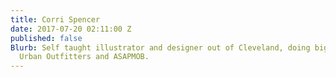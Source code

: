 ```yaml
---
title: Corri Spencer
date: 2017-07-20 02:11:00 Z
published: false
Blurb: Self taught illustrator and designer out of Cleveland, doing big things with
  Urban Outfitters and ASAPMOB.
---
```


